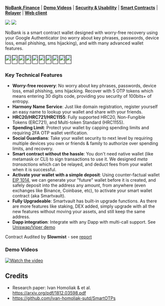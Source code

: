 [**NoBank.Finance**](https://no-bank.finance) |
[**Demo Videos**](#demo-videos) |
[**Security & Usability**](#security--usabilities) |
[**Smart Contracts**](#smart-contracts) |
[**Relayer**](#relayer) |
[**Web client**](#Webclient)

[![](https://github.com/hashmesan/harmony-totp/actions/workflows/webclient.yml/badge.svg?branch=develop)](https://github.com/hashmesan/harmony-totp/actions/workflows/webclient.yml)
[![](https://github.com/adirery/nobank/actions/workflows/heroku.yml/badge.svg?branch=develop)](https://github.com/adirery/nobank/actions/workflows/heroku.yml)

</p>

NoBank is a smart contract wallet designed with worry-free recovery using your Google Authenticator (no worry about key phrases, passwords, device loss, email phishing, sms hijacking), and with many advanced wallet features.

<kbd><img src="docs/Slide1.png" style="border: 1px solid black; padding-bottom: 10px" /></kbd>
<kbd><img src="docs/Slide2.png" style="border: 1px solid black; padding-bottom: 10px" /></kbd>
<kbd><img src="docs/Slide3.png" style="border: 1px solid black; padding-bottom: 10px" /></kbd>
<kbd><img src="docs/Slide4.png" style="border: 1px solid black; padding-bottom: 10px" /></kbd>
<kbd><img src="docs/Slide5.png" style="border: 1px solid black; padding-bottom: 10px" /></kbd>
<kbd><img src="docs/Slide6.png" style="border: 1px solid black; padding-bottom: 10px" /></kbd>
<kbd><img src="docs/Slide7.png" style="border: 1px solid black; padding-bottom: 10px" /></kbd>
<kbd><img src="docs/Slide8.png" style="border: 1px solid black; padding-bottom: 10px" /></kbd>
<kbd><img src="docs/Slide9.png" style="border: 1px solid black; padding-bottom: 10px" /></kbd>
<kbd><img src="docs/Slide10.png" style="border: 1px solid black; padding-bottom: 10px" /></kbd>

### Key Technical Features

- **Worry-free recovery**: No worry about key phrases, passwords, device loss, email phishing, sms hijacking. Recover with 5 OTP tokens which means entering 30 digits code, providing you security of 100bits+ of entropy.
- **Harmony Name Service**: Just like domain registration, register yourself an easy name to lookup your wallet and share with your friends.
- **HRC20/HRC721/HRC1155**: Fully supported HRC20, Non-Fungible Tokens (ERC721), and Multi-token Standard (HRC1155).
- **Spending Limit**: Protect your wallet by capping spending limits and requiring 2FA OTP wallet verification.
- **Social Guardians**: Take your wallet security to next level by requiring multiple devices you own or friends & family to authorize over spending limits, and recovery.
- **Smart contract without the hassle**: You don't need native wallet (like metamask or CLI) to sign transactions to use it. We designed _meta transactions_ which can be relayed, and deduct fees from your wallet when it is successful.
- **Activate your wallet with a simple deposit**: Using counter-factual wallet [EIP 1014](https://eips.ethereum.org/EIPS/eip-1014), we can generate your "future" wallet before it is created, and safely deposit into the address any amount, from anywhere (even exchanges like Binance, Coinbase, etc), to activate your smart wallet contract (aka Smartvault).
- **Fully Upgradeable**: Smartvault has built-in upgrade functions. As there are more features like staking, DEX added, simply upgrade with all the new features without moving your assets, and still keep the same address.
- **Dapp integration**: Integrate with any Dapp with multi-call support. See [Uniswap/Viper demo](https://github.com/hashmesan/harmony-totp/wiki/Integrating-DAPP)

Contract Audited by **Slowmist** - see [report](/audit/SlowMist%20Audit%20Report.pdf)

### Demo Videos

[![Watch the video](https://img.youtube.com/vi/R8IbQo_eZ3I/default.jpg)](https://youtu.be/R8IbQo_eZ3I)

## Credits

- Research paper: Ivan Homoliak & et al. https://arxiv.org/pdf/1812.03598.pdf
- https://github.com/ivan-homoliak-sutd/SmartOTPs
